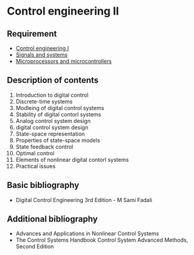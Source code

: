 # Control engineering II

## Requirement

- [Control engineering I](../block3/control_engineering_i.md)
- [Signals and systems](../block3/signals_and_systems.md)
- [Microprocessors and microcontrollers](../block5/microprocessors_and_microcontrollers.md)

## Description of contents

1. Introduction to digital control
2. Discrete-time systems
3. Modleing of digital control systems
4. Stability of digital contorl systems
5. Analog control system design
6. digital control system design
7. State-space representation
8. Properties of state-space models
9. State feedback control
10. Optimal control
11. Elements of nonlinear digital contorl systems
12. Practical issues

## Basic bibliography

- Digital Control Engineering 3rd Edition - M Sami Fadali

## Additional bibliography

- Advances and Applications in Nonlinear Control Systems
- The Control Systems Handbook Control System Advanced Methods, Second Edition
